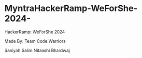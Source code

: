 # MyntraHackerRamp-WeForShe-2024-
HackerRamp: WeForShe 2024 

Made By: Team Code Warriors

Saniyah Salim
Nitanshi Bhardwaj
